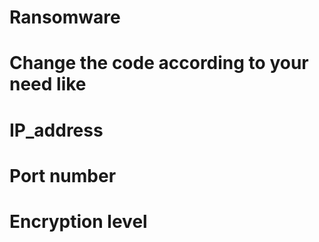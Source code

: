 # Ransomware
# Change the code according to your need  like
# IP_address
# Port number
# Encryption level
